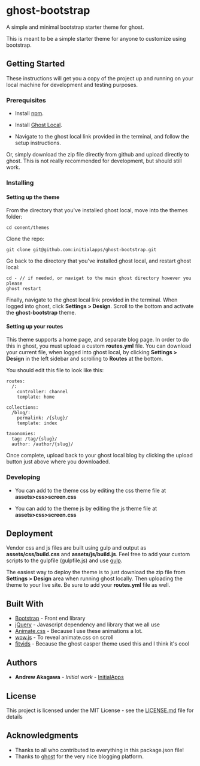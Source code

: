 # ghost-bootstrap

A simple and minimal bootstrap starter theme for ghost.  

This is meant to be a simple starter theme for anyone to customize using bootstrap.

## Getting Started

These instructions will get you a copy of the project up and running on your local machine for development and testing purposes. 

### Prerequisites

* Install [npm](https://nodejs.org).

* Install [Ghost Local](https://docs.ghost.org/install/local/).

* Navigate to the ghost local link provided in the terminal, and follow the setup instructions.

Or, simply download the zip file directly from github and upload directly to ghost.  This is not really recommended for development, but should still work.  

### Installing

#### Setting up the theme

From the directory that you've installed ghost local, move into the themes folder:

```
cd conent/themes
```

Clone the repo:

```
git clone git@github.com:initialapps/ghost-bootstrap.git
```

Go back to the directory that you've installed ghost local, and restart ghost local:
```
cd - // if needed, or navigat to the main ghost directory however you please
ghost restart
```
Finally, navigate to the ghost local link provided in the terminal.  When logged into ghost, click **Settings > Design**.  Scroll to the bottom and activate the **ghost-bootstrap** theme.

#### Setting up your routes
This theme supports a home page, and separate blog page.  In order to do this in ghost, you must upload a custom **routes.yml** file.  You can download your current file, when logged into ghost local, by clicking **Settings > Design** in the left sidebar and scrolling to **Routes** at the bottom.

You should edit this file to look like this:

```
routes:
  /:
    controller: channel
    template: home

collections:
  /blog/:
    permalink: /{slug}/
    template: index

taxonomies:
  tag: /tag/{slug}/
  author: /author/{slug}/
```
Once complete, upload back to your ghost local blog by clicking the upload button just above where you downloaded.


### Developing
* You can add to the theme css by editing the css theme file at **assets>css>screen.css**

* You can add to the theme js by editing the js theme file at **assets>css>screen.css** 

## Deployment

Vendor css and js files are built using gulp and output as **assets/css/build.css** and  **assets/js/build.js**.  Feel free to add your custom scripts to the gulpfile (gulpfile.js) and use [gulp](https://gulpjs.com/).

The easiest way to deploy the theme is to just download the zip file from **Settings > Design** area when running ghost locally.  Then uploading the theme to your live site.  Be sure to add your **routes.yml** file as well.

## Built With

* [Bootstrap](https://getbootstrap.com/) - Front end library
* [jQuery](https://jquery.com/) - Javascript dependency and library that we all use
* [Animate.css](https://daneden.github.io/animate.css/) - Because I use these animations a lot.
* [wow.js](https://wowjs.uk/) - To reveal animate.css on scroll
* [fitvids](http://fitvidsjs.com/) - Because the ghost casper theme used this and I think it's cool
 

## Authors

* **Andrew Akagawa** - *Initial work* - [InitialApps](https://github.com/initialapps/)

## License

This project is licensed under the MIT License - see the [LICENSE.md](LICENSE.md) file for details

## Acknowledgments

* Thanks to all who contributed to everything in this package.json file!
* Thanks to [ghost](https://ghost.org/) for the very nice blogging platform.